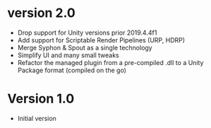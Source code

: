 # version 2.0

- Drop support for Unity versions prior 2019.4.4f1
- Add support for Scriptable Render Pipelines (URP, HDRP)
- Merge Syphon & Spout as a single technology
- Simplify UI and many small tweaks
- Refactor the managed plugin from a pre-compiled .dll to a Unity Package format (compiled on the go)


# Version 1.0

 - Initial version